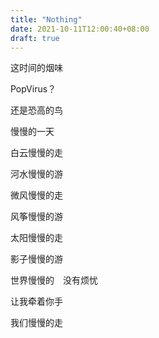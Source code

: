 ```yaml
---
title: "Nothing"
date: 2021-10-11T12:00:40+08:00
draft: true
---
```




这时间的烟味  

PopVirus？

还是恐高的鸟

慢慢的一天  

白云慢慢的走  

河水慢慢的游  

微风慢慢的走  

风筝慢慢的游  

太阳慢慢的走  

影子慢慢的游  

世界慢慢的　没有烦忧  

让我牵着你手  

我们慢慢的走



